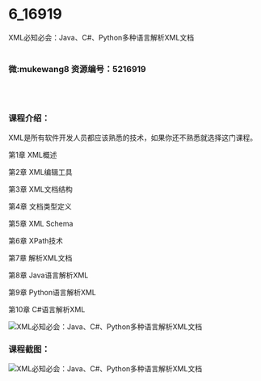 # 6_16919
XML必知必会：Java、C#、Python多种语言解析XML文档
<br/></br>
<h3>微:mukewang8 资源编号：5216919</h3>
<br/></br>
<h3>课程介绍：</h3>
<p><a title="查看与 XML 相关的文章" target="_blank">XML</a>是所有软件开发人员都应该熟悉的技术，如果你还不熟悉就选择这门课程。</p>
<p>第1章 <a title="查看与 XML 相关的文章" target="_blank">XML</a>概述</p>
<p>第2章 XML编辑工具</p>
<p>第3章 XML文档结构</p>
<p>第4章 文档类型定义</p>
<p>第5章 XML Schema</p>
<p>第6章 XPath技术</p>
<p>第7章 解析XML文档</p>
<p>第8章 Java语言解析XML</p>
<p>第9章 Python语言解析XML</p>
<p>第10章 C#语言解析XML</p>
<p><img src="https://www.ko996.com/wp-content/uploads/img/2020/12/2-53-300x210.png" alt="XML必知必会：Java、C#、Python多种语言解析XML文档"></p>
<div class="info-desc">
<h3>课程截图：</h3>
<p><img src="https://www.ko996.com/wp-content/uploads/img/2020/12/1-58.png" alt="XML必知必会：Java、C#、Python多种语言解析XML文档"></p>


			
</div>
